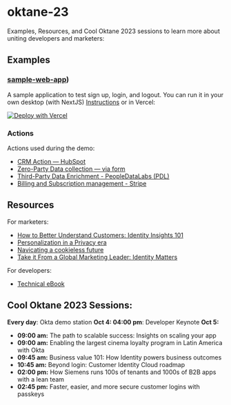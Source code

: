 # oktane-23

Examples, Resources, and Cool Oktane 2023 sessions to learn more about uniting developers and marketers:

## Examples

### [sample-web-app](sample-web-app/))

A sample application to test sign up, login, and logout. You can run it in your own desktop (with NextJS) [Instructions](sample-web-app/README.md) or in Vercel:

[![Deploy with Vercel](https://vercel.com/button)](https://vercel.com/new/clone?repository-url=https%3A%2F%2Fgithub.com%2Fsudobinbash%2Foktane-23%2Ftree%2Fmain%2Fsample-web-app&env=AUTH0_SCOPE,AUTH0_CLIENT_ID,AUTH0_CLIENT_SECRET,AUTH0_ISSUER_BASE_URL,AUTH0_SECRET,AUTH0_BASE_URL&envDescription=For%20values%2C%20visit&envLink=https%3A%2F%2Fgithub.com%2Fsudobinbash%2Foktane-23%2Ftree%2Fmain%2Fsample-web-app%23configure-credentials)

### Actions 

Actions used during the demo:

- [CRM Action — HubSpot](actions/hubspot/)
- [Zero-Party Data collection — via form](actions/zero-party-data/)
- [Third-Party Data Enrichment - PeopleDataLabs (PDL)](actions/people-data-labs/)
- [Billing and Subscription management - Stripe](actions/stripe-billing-subscription/)

## Resources

For marketers:
- [How to Better Understand Customers: Identity Insights 101](https://spaces.okta.com/story/how-to-better-understand-customer-identity-insights-101)
- [Personalization in a Privacy era ](https://www.youtube.com/watch?v=kRi0lGiG348&list=PLIid085fSVds_jrSlNeKgNStm5J1J73KR&index=3)
- [Navicating a cookieless future](https://www.youtube.com/watch?v=fLi0zE3Cl34&list=PLIid085fSVds_jrSlNeKgNStm5J1J73KR&index=4)
- [Take it From a Global Marketing Leader: Identity Matters](https://www.okta.com/blog/2022/09/identity-matters-for-global-marketing-leader/)

For developers:
- [Technical eBook](https://www.okta.com/resources/whitepaper-unlocking-marketing-and-growth-teams-with-customer-identity/)


## Cool Oktane 2023 Sessions:

**Every day**: Okta demo station
**Oct 4: 04:00 pm**: Developer Keynote
**Oct 5:**
- **09:00 am:** The path to scalable success: Insights on scaling your app
- **09:00 am:** Enabling the largest cinema loyalty program in Latin America with Okta
- **09:45 am:** Business value 101: How Identity powers business outcomes
- **10:45 am:** Beyond login: Customer Identity Cloud roadmap
- **02:00 pm:** How Siemens runs 100s of tenants and 1000s of B2B apps with a lean team
- **02:45 pm:** Faster, easier, and more secure customer logins with passkeys
